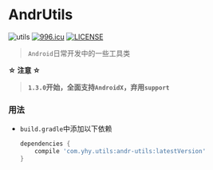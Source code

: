 # AndrUtils

![utils](https://img.shields.io/badge/jCenter-1.3.0-brightgreen.svg) [![996.icu](https://img.shields.io/badge/link-996.icu-red.svg)](https://996.icu) [![LICENSE](https://img.shields.io/badge/license-Anti%20996-blue.svg)](https://github.com/996icu/996.ICU/blob/master/LICENSE)

> `Android`日常开发中的一些工具类

**☆ 注意 ☆**

>   **`1.3.0`开始，全面支持`AndroidX`，弃用`support`**

### 用法

* `build.gradle`中添加以下依赖

  ```groovy
  dependencies {
      compile 'com.yhy.utils:andr-utils:latestVersion'
  }
  ```


